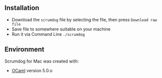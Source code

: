 ## Installation

- Download the `scrumdog` file by selecting the file, then press `Download raw file`
- Save file to somewhere suitable on your machine 
- Run it via Command Line  `./scrumdog`

## Environment

Scrumdog for Mac was created with:

- [OCaml](https://ocaml.org/) version 5.0.o
